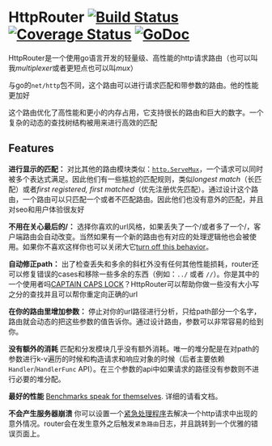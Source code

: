 # HttpRouter [![Build Status](https://travis-ci.org/julienschmidt/httprouter.svg?branch=master)](https://travis-ci.org/julienschmidt/httprouter) [![Coverage Status](https://coveralls.io/repos/github/julienschmidt/httprouter/badge.svg?branch=master)](https://coveralls.io/github/julienschmidt/httprouter?branch=master) [![GoDoc](https://godoc.org/github.com/julienschmidt/httprouter?status.svg)](http://godoc.org/github.com/julienschmidt/httprouter)

HttpRouter是一个使用go语言开发的轻量级、高性能的http请求路由（也可以叫我*multiplexer*或者更短点也可以叫*mux*）

与go的`net/http`包不同，这个路由可以进行请求匹配和带参数的路由。他的性能更加好

这个路由优化了高性能和更小的内存占用，它支持很长的路由和巨大的数字。一个复杂的动态的查找树结构被用来进行高效的匹配

## Features

**进行显示的匹配：** 对比其他的路由模块类似：[`http.ServeMux`](https://golang.org/pkg/net/http/#ServeMux)，一个请求可以同时被多个表达式满足。因此他们有一些尴尬的匹配规则，类似*longest match*（长匹配）或者*first registered, first matched*（优先注册优先匹配）。通过设计这个路由，一个路由可以只匹配一个或者不匹配路由。因此他们也没有意外的匹配，并且对seo和用户体验很友好

**不用在关心最后的/：** 选择你喜欢的url风格，如果丢失了一个/或者多了一个/，客户端路由会自动改变。当然如果有一个新的路由也有对应的处理逻辑他也会被使用。如果你不喜欢这样你也可以关闭大它[turn off this behavior](https://godoc.org/github.com/julienschmidt/httprouter#Router.RedirectTrailingSlash)。

**自动修正path：**  出了检查丢失和多余的斜杠外没有任何其他性能损耗，router还可以修复错误的cases和移除一些多余的东西（例如：`../` 或者 `//`）。你是其中的一个使用者吗[CAPTAIN CAPS LOCK](http://www.urbandictionary.com/define.php?term=Captain+Caps+Lock)？HttpRouter可以帮助你做一些没有大小写之分的查找并且可以帮你重定向正确的url

**在你的路由里增加参数：** 停止对你的url路径进行分析，只给path部分一个名字，路由就会动态的把这些参数的值告诉你。通过设计路由，参数可以非常容易的给到你。

**没有额外的消耗** 匹配和分发模块几乎没有额外消耗。唯一的堆分配是在对path的参数进行k-v遍历的时候和构造请求和响应对象的时候（后者主要依赖 `Handler`/`HandlerFunc` API）。在三个参数的api中如果请求的路径没有参数则不进行必要的堆分配。

**最好的性能** [Benchmarks speak for themselves](https://github.com/julienschmidt/go-http-routing-benchmark). 详细的请看文档。

**不会产生服务器崩溃** 你可以设置一个[紧急处理程序](https://godoc.org/github.com/julienschmidt/httprouter#Router.PanicHandler)去解决一个http请求中出现的意外情况。router会在发生意外之后触发`紧急路由`日志，并且跳转到一个优雅的错误页面上。

